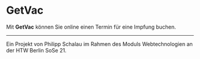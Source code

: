 # GetVac

Mit **GetVac** können Sie online einen Termin für eine Impfung buchen.
_______________________________________________________________________________________________
Ein Projekt von Philipp Schalau im Rahmen des Moduls Webtechnologien an der HTW Berlin SoSe 21.
